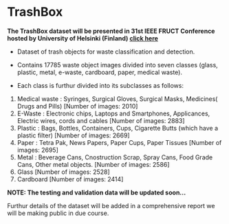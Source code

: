 # TrashBox
**The TrashBox dataset will be presented in 31st IEEE FRUCT Conference hosted by University of Helsinki (Finland) [click here](https://www.fruct.org/cfp)**
- Dataset of trash objects for waste classification and detection.

- Contains 17785 waste object images divided into seven classes (glass, plastic, metal, e-waste, cardboard, paper, medical waste).

- Each class is furthur divided into its subclasses as follows:

1. Medical waste : Syringes, Surgical Gloves, Surgical Masks, Medicines( Drugs and Pills)   [Number of images: 2010]
2. E-Waste : Electronic chips, Laptops and Smartphones, Applicances, Electric wires, cords and cables   [Number of images: 2883]
3. Plastic : Bags, Bottles, Containers, Cups, Cigarette Butts (which have a plastic filter)  [Number of images: 2669]
4. Paper : Tetra Pak, News Papers, Paper Cups, Paper Tissues  [Number of images: 2695]
5. Metal : Beverage Cans, Cnostruction Scrap, Spray Cans, Food Grade Cans, Other metal objects. [Number of images: 2586]
6. Glass [Number of images: 2528]
7. Cardboard [Number of images: 2414]

**NOTE: The testing and validation data will be updated soon...**

Furthur details of the dataset will be added in a comprehensive report we will be making public in due course.
